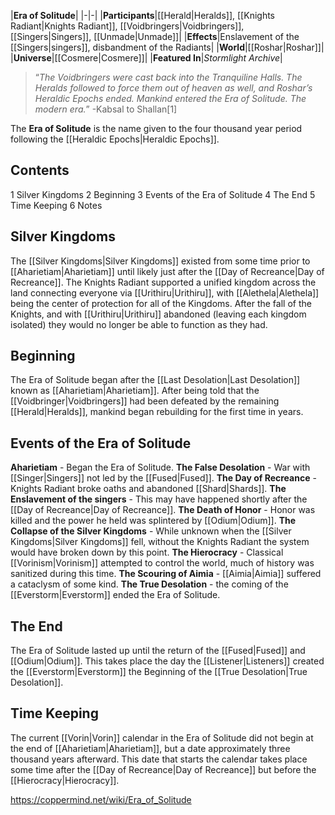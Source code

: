 |**Era of Solitude**|
|-|-|
|**Participants**|[[Herald\|Heralds]], [[Knights Radiant\|Knights Radiant]], [[Voidbringers\|Voidbringers]], [[Singers\|Singers]], [[Unmade\|Unmade]]|
|**Effects**|Enslavement of the [[Singers\|singers]], disbandment of the Radiants|
|**World**|[[Roshar\|Roshar]]|
|**Universe**|[[Cosmere\|Cosmere]]|
|**Featured In**|*Stormlight Archive*|

>“*The Voidbringers were cast back into the Tranquiline Halls. The Heralds followed to force them out of heaven as well, and Roshar’s Heraldic Epochs ended. Mankind entered the Era of Solitude. The modern era.*”
\-Kabsal to Shallan[1]


The **Era of Solitude** is the name given to the four thousand year period following the [[Heraldic Epochs\|Heraldic Epochs]].

## Contents

1 Silver Kingdoms
2 Beginning
3 Events of the Era of Solitude
4 The End
5 Time Keeping
6 Notes


## Silver Kingdoms
The [[Silver Kingdoms\|Silver Kingdoms]] existed from some time prior to [[Aharietiam\|Aharietiam]] until likely just after the [[Day of Recreance\|Day of Recreance]]. The Knights Radiant supported a unified kingdom across the land connecting everyone via [[Urithiru\|Urithiru]], with [[Alethela\|Alethela]] being the center of protection for all of the Kingdoms. After the fall of the Knights, and with [[Urithiru\|Urithiru]] abandoned (leaving each kingdom isolated) they would no longer be able to function as they had.

## Beginning
The Era of Solitude began after the [[Last Desolation\|Last Desolation]] known as [[Aharietiam\|Aharietiam]]. After being told that the [[Voidbringer\|Voidbringers]] had been defeated by the remaining [[Herald\|Heralds]], mankind began rebuilding for the first time in years.

## Events of the Era of Solitude
**Aharietiam** - Began the Era of Solitude.
**The False Desolation** - War with [[Singer\|Singers]] not led by the [[Fused\|Fused]].
**The Day of Recreance** - Knights Radiant broke oaths and abandoned [[Shard\|Shards]].
**The Enslavement of the singers** - This may have happened shortly after the [[Day of Recreance\|Day of Recreance]].
**The Death of Honor** - Honor was killed and the power he held was splintered by [[Odium\|Odium]].
**The Collapse of the Silver Kingdoms** - While unknown when the [[Silver Kingdoms\|Silver Kingdoms]] fell, without the Knights Radiant the system would have broken down by this point.
**The Hierocracy** - Classical [[Vorinism\|Vorinism]] attempted to control the world, much of history was sanitized during this time.
**The Scouring of Aimia** - [[Aimia\|Aimia]] suffered a cataclysm of some kind.
**The True Desolation** - the coming of the [[Everstorm\|Everstorm]] ended the Era of Solitude.
## The End
The Era of Solitude lasted up until the return of the [[Fused\|Fused]] and [[Odium\|Odium]]. This takes place the day the [[Listener\|Listeners]] created the [[Everstorm\|Everstorm]] the Beginning of the [[True Desolation\|True Desolation]].

## Time Keeping
The current [[Vorin\|Vorin]] calendar in the Era of Solitude did not begin at the end of [[Aharietiam\|Aharietiam]], but a date approximately three thousand years afterward. This date that starts the calendar takes place some time after the [[Day of Recreance\|Day of Recreance]] but before the [[Hierocracy\|Hierocracy]].



https://coppermind.net/wiki/Era_of_Solitude
